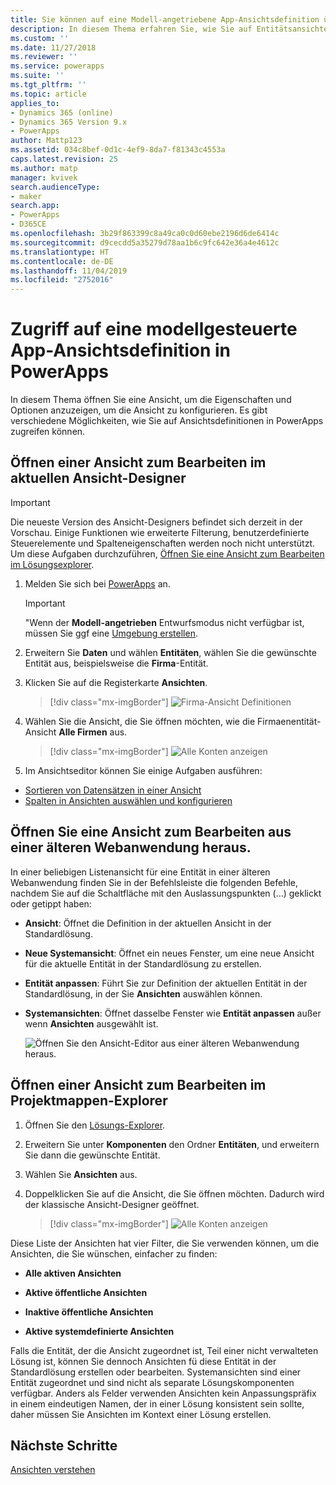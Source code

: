 ```yaml
---
title: Sie können auf eine Modell-angetriebene App-Ansichtsdefinition über die Startseite zugreifen | MicrosoftDocs
description: In diesem Thema erfahren Sie, wie Sie auf Entitätsansichten zugreifen
ms.custom: ''
ms.date: 11/27/2018
ms.reviewer: ''
ms.service: powerapps
ms.suite: ''
ms.tgt_pltfrm: ''
ms.topic: article
applies_to:
- Dynamics 365 (online)
- Dynamics 365 Version 9.x
- PowerApps
author: Mattp123
ms.assetid: 034c8bef-0d1c-4ef9-8da7-f81343c4553a
caps.latest.revision: 25
ms.author: matp
manager: kvivek
search.audienceType:
- maker
search.app:
- PowerApps
- D365CE
ms.openlocfilehash: 3b29f863399c8a49ca0c0d60ebe2196d6de6414c
ms.sourcegitcommit: d9cecdd5a35279d78aa1b6c9fc642e36a4e4612c
ms.translationtype: HT
ms.contentlocale: de-DE
ms.lasthandoff: 11/04/2019
ms.locfileid: "2752016"
---
```

# <a name="access-a-model-driven-app-view-definition-in-powerapps"></a>Zugriff auf eine modellgesteuerte App-Ansichtsdefinition in PowerApps

 In diesem Thema öffnen Sie eine Ansicht, um die Eigenschaften und Optionen anzuzeigen, um die Ansicht zu konfigurieren. Es gibt verschiedene Möglichkeiten, wie Sie auf Ansichtsdefinitionen in PowerApps zugreifen können. 
  
  
## <a name="open-a-view-for-editing-in-the-latest-view-designer"></a>Öffnen einer Ansicht zum Bearbeiten im aktuellen Ansicht-Designer

> [!IMPORTANT]
> Die neueste Version des Ansicht-Designers befindet sich derzeit in der Vorschau. Einige Funktionen wie erweiterte Filterung, benutzerdefinierte Steuerelemente und Spalteneigenschaften werden noch nicht unterstützt. Um diese Aufgaben durchzuführen, [Öffnen Sie eine Ansicht zum Bearbeiten im Lösungsexplorer](#open-a-view-for-editing-in-solution-explorer).

1.  Melden Sie sich bei [PowerApps](https://make.powerapps.com/?utm_source=padocs&utm_medium=linkinadoc&utm_campaign=referralsfromdoc) an.  


    > [!IMPORTANT]
    > "Wenn der **Modell-angetrieben** Entwurfsmodus nicht verfügbar ist, müssen Sie ggf eine [Umgebung erstellen](https://docs.microsoft.com/powerapps/administrator/create-environment). 

2.  Erweitern Sie **Daten** und wählen **Entitäten**, wählen Sie die gewünschte Entität aus, beispielsweise die **Firma**-Entität.   
3. Klicken Sie auf die Registerkarte **Ansichten**.

    > [!div class="mx-imgBorder"] 
    > ![Firma-Ansicht Definitionen](media/account-view-definitions.png)

4. Wählen Sie die Ansicht, die Sie öffnen möchten, wie die Firmaenentität-Ansicht **Alle Firmen** aus.

    > [!div class="mx-imgBorder"] 
    > ![Alle Konten anzeigen](media/account-view-designer.png)

5. Im Ansichtseditor können Sie einige Aufgaben ausführen: 
 
- [Sortieren von Datensätzen in einer Ansicht](configure-sorting.md)
- [Spalten in Ansichten auswählen und konfigurieren](choose-and-configure-columns.md)

## <a name="open-a-view-for-editing-from-a-legacy-web-app"></a>Öffnen Sie eine Ansicht zum Bearbeiten aus einer älteren Webanwendung heraus.
In einer beliebigen Listenansicht für eine Entität in einer älteren Webanwendung finden Sie in der Befehlsleiste die folgenden Befehle, nachdem Sie auf die Schaltfläche mit den Auslassungspunkten (...) geklickt oder getippt haben:  

- **Ansicht**: Öffnet die Definition in der aktuellen Ansicht in der Standardlösung.  
  
- **Neue Systemansicht**: Öffnet ein neues Fenster, um eine neue Ansicht für die aktuelle Entität in der Standardlösung zu erstellen.  
  
- **Entität anpassen**: Führt Sie zur Definition der aktuellen Entität in der Standardlösung, in der Sie **Ansichten** auswählen können.  
  
- **Systemansichten**: Öffnet dasselbe Fenster wie **Entität anpassen** außer wenn **Ansichten** ausgewählt ist.  

   ![Öffnen Sie den Ansicht-Editor aus einer älteren Webanwendung heraus.](media/open-view-editor-from-view.png)

## <a name="open-a-view-for-editing-in-solution-explorer"></a>Öffnen einer Ansicht zum Bearbeiten im Projektmappen-Explorer 
1.  Öffnen Sie den [Lösungs-Explorer](advanced-navigation.md#solution-explorer).  
  
2.  Erweitern Sie unter **Komponenten** den Ordner **Entitäten**, und erweitern Sie dann die gewünschte Entität.  
  
3.  Wählen Sie **Ansichten** aus.  
  
4.  Doppelklicken Sie auf die Ansicht, die Sie öffnen möchten. Dadurch wird der klassische Ansicht-Designer geöffnet.
    
    > [!div class="mx-imgBorder"] 
    > ![Alle Konten anzeigen](media/all-accounts-view.png)

 Diese Liste der Ansichten hat vier Filter, die Sie verwenden können, um die Ansichten, die Sie wünschen, einfacher zu finden:  
  
- **Alle aktiven Ansichten**  

- **Aktive öffentliche Ansichten**  

- **Inaktive öffentliche Ansichten**  

- **Aktive systemdefinierte Ansichten**  
  
 Falls die Entität, der die Ansicht zugeordnet ist, Teil einer nicht verwalteten Lösung ist, können Sie dennoch Ansichten fü diese Entität in der Standardlösung erstellen oder bearbeiten. Systemansichten sind einer Entität zugeordnet und sind nicht als separate Lösungskomponenten verfügbar. Anders als Felder verwenden Ansichten kein Anpassungspräfix in einem eindeutigen Namen, der in einer Lösung konsistent sein sollte, daher müssen Sie Ansichten im Kontext einer Lösung erstellen. 
 
## <a name="next-steps"></a>Nächste Schritte
[Ansichten verstehen](create-edit-views.md)


